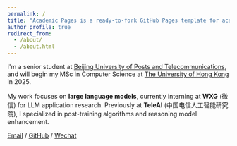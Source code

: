 ```yaml
---
permalink: /
title: "Academic Pages is a ready-to-fork GitHub Pages template for academic personal websites"
author_profile: true
redirect_from: 
  - /about/
  - /about.html
---
```


I'm a senior student at [Beijing University of Posts and Telecommunications](https://www.bupt.edu.cn/), and will begin my MSc in Computer Science at [The University of Hong Kong](https://www.hku.hk/) in 2025. 

My work focuses on **large language models**, currently interning at **WXG** (微信) for LLM application research. Previously at **TeleAI** (中国电信人工智能研究院), I specialized in post-training algorithms and reasoning model enhancement.

[Email](mailto:xujian.huang@qq.com) / [GitHub](https://github.com/mistyrainH) / [Wechat](../image/wechat.jpg)
